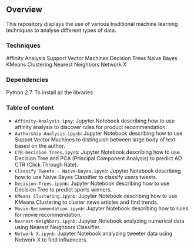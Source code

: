 
## Overview

This repository displays the use of various traditional machine learning techniques to analyse different types of data.

### Techniques
Affinity Analysis
Support Vector Machines
Decision Trees
Naive Bayes
KMeans Clustering
Nearest Neighbors
Network X


### Dependencies

Python 2.7. To install all the libraries


### Table of content

* `Affinity-Analysis.ipny`: Jupyter Notebook describing how to use affinity analysis to discover rules for product recommendation.
* `Authorship Analysis.ipynb`: Jupyter Notebook describing how to use Suppot Vector Machines to distinguish between large body of text based on the author.
* `CTR-Decision Trees.ipynb`: Jupyter Notebook describing how to use Decision Tree and PCA (Principal Component Analysis) to predict AD CTR (Click Through Rate).
* `Classify Tweets - Naive-Bayes.ipynb`: Jupyter Notebook describing how to use Naive Bayes Classifier to classify users tweets.
* `Decision-Trees.ipynb`: Jupyter Notebook describing how to use Decision Tree to predict sports winners.
* `KMeans Clustering.ipynb`: Jupyter Notebook describing how to use KMeans Clustering to cluster news articles and find trends.
* `Movie-Recommendation.ipynb`: Jupyter Notebook describing how to rules for movie recommendation.
* `Nearest-Neighbors.ipynb`: Jupyter Notebook analyzing numerical data using Nearest Neighbors Classifier.
* `Network X.ipynb`: Jupyter Notebook analyzing tweeter data using Network X to find influencers.



